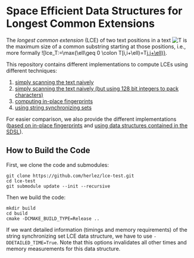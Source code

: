 # Space Efficient Data Structures for Longest Common Extensions

The _longest common extension_ (LCE) of two text positions in a text ![T](https://render.githubusercontent.com/render/math?math=%5Ctextstyle+T) is the maximum size of a common substring starting at those positions, i.e., more formally ![lce_T:=\max\{\ell\geq 0 \colon T[i,i+\ell)=T[j,j+\ell)\}](https://render.githubusercontent.com/render/math?math=%5Ctextstyle+lce_T%3A%3D%5Cmax%5C%7B%5Cell%5Cgeq+0+%5Ccolon+T%5Bi%2Ci%2B%5Cell%29%3DT%5Bj%2Cj%2B%5Cell%29%5C%7D).

This repository contains different implementations to compute LCEs using different techniques:

1. [simply scanning the text naively](lce-test/lce_naive_ultra.hpp)
2. [simply scanning the text naively (but using 128 bit integers to pack characters)](lce-test/lce_naive.hpp)
3. [computing in-place fingerprints](lce-test/lce_prezza.hpp)
4. [using string synchronizing sets](lce-test/lce_semi_synchroniing_sets.hpp)

For easier comparison, we also provide the different implementations ([based on in-place fingerprints](lce-test/lce_prezza_mersenne.hpp) and [using data structures contained in the SDSL](lce-test/lce_sdsl_cst.hpp)).

## How to Build the Code

First, we clone the code and submodules:
```
git clone https://github.com/herlez/lce-test.git
cd lce-test
git submodule update --init --recursive
```
Then we build the code:
```
mkdir build
cd build
cmake -DCMAKE_BUILD_TYPE=Release ..
```
If we want detailed information (timings and memory requirements) of the string synchronizing set LCE data structure, we have to use ``-DDETAILED_TIME=True``.
Note that this options invalidates all other times and memory measurements for this data structure.
